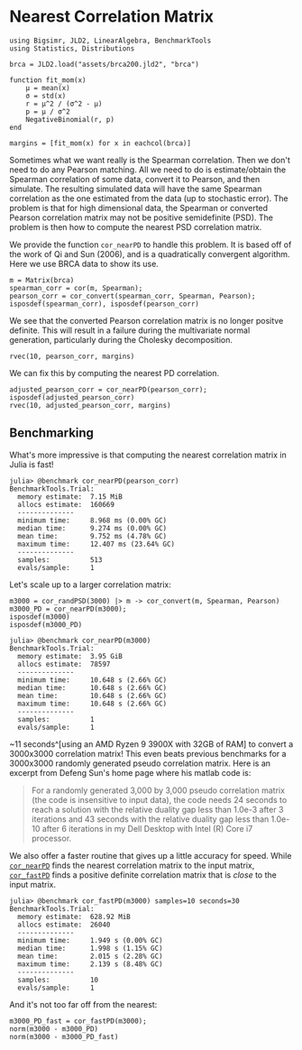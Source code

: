 # Nearest Correlation Matrix

```@setup ncm
using Bigsimr, JLD2, LinearAlgebra, BenchmarkTools
using Statistics, Distributions

brca = JLD2.load("assets/brca200.jld2", "brca")

function fit_mom(x)
    μ = mean(x)
    σ = std(x)
    r = μ^2 / (σ^2 - μ)
    p = μ / σ^2
    NegativeBinomial(r, p)
end

margins = [fit_mom(x) for x in eachcol(brca)]
```

Sometimes what we want really is the Spearman correlation. Then we don't need to do any Pearson matching. All we need to do is estimate/obtain the Spearman correlation of some data, convert it to Pearson, and then simulate. The resulting simulated data will have the same Spearman correlation as the one estimated from the data (up to stochastic error). The problem is that for high dimensional data, the Spearman or converted Pearson correlation matrix may not be positive semidefinite (PSD). The problem is then how to compute the nearest PSD correlation matrix.

We provide the function `cor_nearPD` to handle this problem. It is based off of the work of Qi and Sun (2006), and is a quadratically convergent algorithm. Here we use BRCA data to show its use.

```@repl ncm
m = Matrix(brca)
spearman_corr = cor(m, Spearman);
pearson_corr = cor_convert(spearman_corr, Spearman, Pearson);
isposdef(spearman_corr), isposdef(pearson_corr)
```

We see that the converted Pearson correlation matrix is no longer positve definite. This will result in a failure during the multivariate normal generation, particularly during the Cholesky decomposition.

```@repl ncm
rvec(10, pearson_corr, margins)
```

We can fix this by computing the nearest PD correlation.

```@repl ncm
adjusted_pearson_corr = cor_nearPD(pearson_corr); 
isposdef(adjusted_pearson_corr)
rvec(10, adjusted_pearson_corr, margins)
```

## Benchmarking

What's more impressive is that computing the nearest correlation matrix in Julia is fast!

```julia-repl
julia> @benchmark cor_nearPD(pearson_corr)
BenchmarkTools.Trial: 
  memory estimate:  7.15 MiB
  allocs estimate:  160669
  --------------
  minimum time:     8.968 ms (0.00% GC)
  median time:      9.274 ms (0.00% GC)
  mean time:        9.752 ms (4.78% GC)
  maximum time:     12.407 ms (23.64% GC)
  --------------
  samples:          513
  evals/sample:     1
```

Let's scale up to a larger correlation matrix:

```@repl ncm
m3000 = cor_randPSD(3000) |> m -> cor_convert(m, Spearman, Pearson)
m3000_PD = cor_nearPD(m3000);
isposdef(m3000)
isposdef(m3000_PD)
```

```julia-repl
julia> @benchmark cor_nearPD(m3000)
BenchmarkTools.Trial: 
  memory estimate:  3.95 GiB
  allocs estimate:  78597
  --------------
  minimum time:     10.648 s (2.66% GC)
  median time:      10.648 s (2.66% GC)
  mean time:        10.648 s (2.66% GC)
  maximum time:     10.648 s (2.66% GC)
  --------------
  samples:          1
  evals/sample:     1
```

~11 seconds^[using an AMD Ryzen 9 3900X with 32GB of RAM] to convert a 3000x3000 correlation matrix! This even beats previous benchmarks for a 3000x3000 randomly generated pseudo correlation matrix. Here is an excerpt from Defeng Sun's home page where his matlab code is:

> For a randomly generated  3,000 by 3,000 pseudo correlation matrix (the code is insensitive to input data), the code needs 24 seconds to reach a solution with the relative duality gap less than 1.0e-3 after 3 iterations and 43 seconds  with the relative duality gap less than 1.0e-10 after 6 iterations in my Dell Desktop with Intel (R) Core i7 processor.

We also offer a faster routine that gives up a little accuracy for speed. While [`cor_nearPD`](@ref) finds the nearest correlation matrix to the input matrix, [`cor_fastPD`](@ref) finds a positive definite correlation matrix that is *close* to the input matrix.

```julia-repl
julia> @benchmark cor_fastPD(m3000) samples=10 seconds=30
BenchmarkTools.Trial: 
  memory estimate:  628.92 MiB
  allocs estimate:  26040
  --------------
  minimum time:     1.949 s (0.00% GC)
  median time:      1.998 s (1.15% GC)
  mean time:        2.015 s (2.28% GC)
  maximum time:     2.139 s (8.48% GC)
  --------------
  samples:          10
  evals/sample:     1
```

And it's not too far off from the nearest:

```@repl ncm
m3000_PD_fast = cor_fastPD(m3000);
norm(m3000 - m3000_PD)
norm(m3000 - m3000_PD_fast)
```
